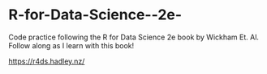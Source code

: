 # R-for-Data-Science--2e-
 Code practice following the R for Data Science 2e book by Wickham Et. Al. Follow along as I learn with this book!

https://r4ds.hadley.nz/